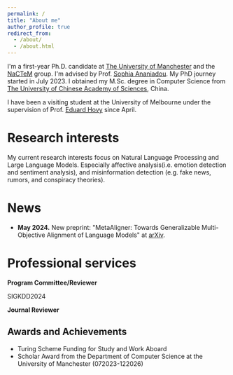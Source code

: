 ```yaml
---
permalink: /
title: "About me"
author_profile: true
redirect_from: 
  - /about/
  - /about.html
---
```


I'm a first-year Ph.D. candidate at [The University of Manchester](https://www.manchester.ac.uk/) and the [NaCTeM](https://nactem.ac.uk/) group. I'm advised by Prof. [Sophia Ananiadou](https://research.manchester.ac.uk/en/persons/sophia.ananiadou). My PhD journey started in July 2023. I obtained my M.Sc. degree in Computer Science from [The University of Chinese Academy of Sciences](https://english.ucas.ac.cn/), China.

I have been a visiting student at the University of Melbourne under the supervision of Prof. [Eduard Hovy](https://www.cs.cmu.edu/~hovy/) since April.


Research interests
======
My current research interests focus on Natural Language Processing and Large Language Models. Especially affective analysis(i.e. emotion detection and sentiment analysis), and misinformation detection (e.g. fake news, rumors, and conspiracy theories). 

News
======
- **May 2024.** New preprint: "MetaAligner: Towards Generalizable Multi-Objective Alignment of Language Models" at [arXiv](https://arxiv.org/abs/2403.17141).


Professional services
======

**Program Committee/Reviewer**

SIGKDD2024

**Journal Reviewer**


Awards and Achievements
------
- Turing Scheme Funding for Study and Work Aboard
- Scholar Award from the Department of Computer Science at the University of Manchester (072023-122026)
